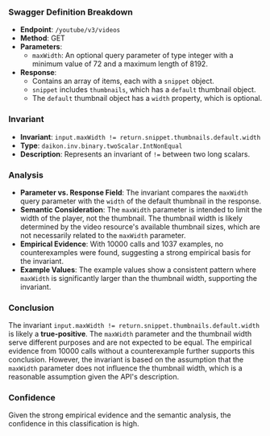 ### Swagger Definition Breakdown

- **Endpoint**: `/youtube/v3/videos`
- **Method**: GET
- **Parameters**:
  - `maxWidth`: An optional query parameter of type integer with a minimum value of 72 and a maximum length of 8192.
- **Response**:
  - Contains an array of items, each with a `snippet` object.
  - `snippet` includes `thumbnails`, which has a `default` thumbnail object.
  - The `default` thumbnail object has a `width` property, which is optional.

### Invariant

- **Invariant**: `input.maxWidth != return.snippet.thumbnails.default.width`
- **Type**: `daikon.inv.binary.twoScalar.IntNonEqual`
- **Description**: Represents an invariant of `!=` between two long scalars.

### Analysis

- **Parameter vs. Response Field**: The invariant compares the `maxWidth` query parameter with the `width` of the default thumbnail in the response.
- **Semantic Consideration**: The `maxWidth` parameter is intended to limit the width of the player, not the thumbnail. The thumbnail width is likely determined by the video resource's available thumbnail sizes, which are not necessarily related to the `maxWidth` parameter.
- **Empirical Evidence**: With 10000 calls and 1037 examples, no counterexamples were found, suggesting a strong empirical basis for the invariant.
- **Example Values**: The example values show a consistent pattern where `maxWidth` is significantly larger than the thumbnail width, supporting the invariant.

### Conclusion

The invariant `input.maxWidth != return.snippet.thumbnails.default.width` is likely a **true-positive**. The `maxWidth` parameter and the thumbnail width serve different purposes and are not expected to be equal. The empirical evidence from 10000 calls without a counterexample further supports this conclusion. However, the invariant is based on the assumption that the `maxWidth` parameter does not influence the thumbnail width, which is a reasonable assumption given the API's description.

### Confidence

Given the strong empirical evidence and the semantic analysis, the confidence in this classification is high.
